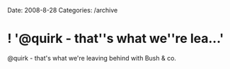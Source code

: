 Date: 2008-8-28
Categories: /archive

# ! '@quirk - that''s what we''re lea...'

@quirk - that's what we're leaving behind with Bush &amp; co.
